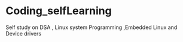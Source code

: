 # Coding_selfLearning
Self study on DSA , Linux system Programming ,Embedded Linux and Device drivers
